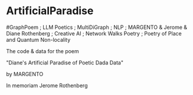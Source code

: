 # ArtificialParadise
#GraphPoem ; LLM Poetics ; MultiDiGraph ; NLP ; MARGENTO &amp; Jerome &amp; Diane Rothenberg ; Creative AI ; Network Walks Poetry ; Poetry of Place and Quantum Non-locality

The code & data for the poem

"Diane's Artificial Paradise of Poetic Dada Data"

by MARGENTO

In memoriam Jerome Rothenberg
